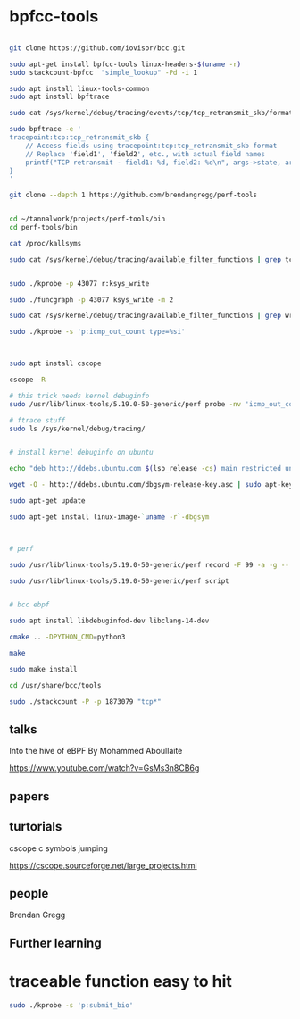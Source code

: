 
# bpfcc-tools

```bash

git clone https://github.com/iovisor/bcc.git


```


```bash
sudo apt-get install bpfcc-tools linux-headers-$(uname -r)
sudo stackcount-bpfcc  "simple_lookup" -Pd -i 1

sudo apt install linux-tools-common
sudo apt install bpftrace

sudo cat /sys/kernel/debug/tracing/events/tcp/tcp_retransmit_skb/format

sudo bpftrace -e '
tracepoint:tcp:tcp_retransmit_skb {
    // Access fields using tracepoint:tcp:tcp_retransmit_skb format
    // Replace 'field1', 'field2', etc., with actual field names
    printf("TCP retransmit - field1: %d, field2: %d\n", args->state, args->family);
}
'

git clone --depth 1 https://github.com/brendangregg/perf-tools


cd ~/tannalwork/projects/perf-tools/bin
cd perf-tools/bin

cat /proc/kallsyms

sudo cat /sys/kernel/debug/tracing/available_filter_functions | grep tcp_recv


sudo ./kprobe -p 43077 r:ksys_write

sudo ./funcgraph -p 43077 ksys_write -m 2

sudo cat /sys/kernel/debug/tracing/available_filter_functions | grep write

sudo ./kprobe -s 'p:icmp_out_count type=%si'



sudo apt install cscope

cscope -R

# this trick needs kernel debuginfo
sudo /usr/lib/linux-tools/5.19.0-50-generic/perf probe -nv 'icmp_out_count net->ifindex'

# ftrace stuff
sudo ls /sys/kernel/debug/tracing/


# install kernel debuginfo on ubuntu

echo "deb http://ddebs.ubuntu.com $(lsb_release -cs) main restricted universe multiverse" | sudo tee /etc/apt/sources.list.d/ddebs.list

wget -O - http://ddebs.ubuntu.com/dbgsym-release-key.asc | sudo apt-key add -

sudo apt-get update

sudo apt-get install linux-image-`uname -r`-dbgsym



# perf

sudo /usr/lib/linux-tools/5.19.0-50-generic/perf record -F 99 -a -g -- sleep 5

sudo /usr/lib/linux-tools/5.19.0-50-generic/perf script


# bcc ebpf

sudo apt install libdebuginfod-dev libclang-14-dev

cmake .. -DPYTHON_CMD=python3

make

sudo make install

cd /usr/share/bcc/tools

sudo ./stackcount -P -p 1873079 "tcp*"

```



## talks

Into the hive of eBPF By Mohammed Aboullaite

https://www.youtube.com/watch?v=GsMs3n8CB6g


## papers


## turtorials

cscope c symbols jumping

https://cscope.sourceforge.net/large_projects.html


## people

Brendan Gregg


## Further learning



# traceable function easy to hit

```bash
sudo ./kprobe -s 'p:submit_bio'

```


